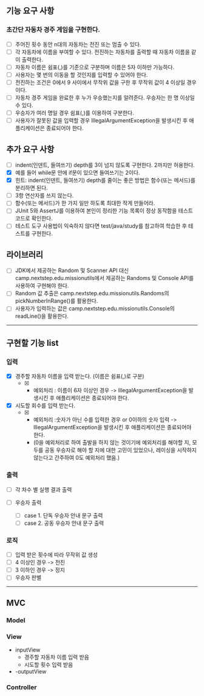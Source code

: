 ## 기능 요구 사항
### 초간단 자동차 경주 게임을 구현한다.

- [ ] 주어진 횟수 동안 n대의 자동차는 전진 또는 멈출 수 있다. <br>
- [ ] 각 자동차에 이름을 부여할 수 있다. 전진하는 자동차를 출력할 때 자동차 이름을 같이 출력한다.<br>
- [ ] 자동차 이름은 쉼표(,)를 기준으로 구분하며 이름은 5자 이하만 가능하다.<br>
- [ ] 사용자는 몇 번의 이동을 할 것인지를 입력할 수 있어야 한다.<br>
- [ ] 전진하는 조건은 0에서 9 사이에서 무작위 값을 구한 후 무작위 값이 4 이상일 경우이다.<br>
- [ ] 자동차 경주 게임을 완료한 후 누가 우승했는지를 알려준다. 우승자는 한 명 이상일 수 있다.<br>
- [ ] 우승자가 여러 명일 경우 쉼표(,)를 이용하여 구분한다.<br>
- [ ] 사용자가 잘못된 값을 입력할 경우 IllegalArgumentException을 발생시킨 후 애플리케이션은 종료되어야 한다.<br>

## 추가 요구 사항
- [ ] indent(인덴트, 들여쓰기) depth를 3이 넘지 않도록 구현한다. 2까지만 허용한다.<br>
- [X] 예를 들어 while문 안에 if문이 있으면 들여쓰기는 2이다.<br>
- [X] 힌트: indent(인덴트, 들여쓰기) depth를 줄이는 좋은 방법은 함수(또는 메서드)를 분리하면 된다.<br>
- [ ] 3항 연산자를 쓰지 않는다.<br>
- [ ] 함수(또는 메서드)가 한 가지 일만 하도록 최대한 작게 만들어라.<br>
- [ ] JUnit 5와 AssertJ를 이용하여 본인이 정리한 기능 목록이 정상 동작함을 테스트 코드로 확인한다.<br>
- [ ] 테스트 도구 사용법이 익숙하지 않다면 test/java/study를 참고하여 학습한 후 테스트를 구현한다.<br>

## 라이브러리
- [ ] JDK에서 제공하는 Random 및 Scanner API 대신 camp.nextstep.edu.missionutils에서 제공하는 Randoms 및 Console API를 사용하여 구현해야 한다.<br>
- [ ] Random 값 추출은 camp.nextstep.edu.missionutils.Randoms의 pickNumberInRange()를 활용한다.<br>
- [ ] 사용자가 입력하는 값은 camp.nextstep.edu.missionutils.Console의 readLine()을 활용한다.<br>
--------------------------------------------------------
## 구현할 기능 list
### 입력 
- [X] 경주할 자동차 이름을 입력 받는다. (이름은 쉼표(,)로 구분)<br>
    - [X] * 예외처리 : 이름이 6자 이상인 경우 ->  IllegalArgumentException을 발생시킨 후 애플리케이션은 종료되어야 한다.<br>

- [X] 시도할 회수를 입력 받는다.<br>
    - [X] * 예외처리 :숫자가 아닌 수를 입력한 경우 or 0이하의 숫자 입력 ->  IllegalArgumentException을 발생시킨 후 애플리케이션은 종료되어야 한다.<br>
      - (0을 예외처리로 하여 출발을 하지 않는 것이기에 예외처리를 해야할 지, 모두를 공동 우승자로 해야 할 지에 대한 고민이 있었으나, 레이싱을 시작하지 않는다고 간주하여 0도 예외처리 했음.)

### 출력
- [ ] 각 차수 별 실행 결과 출력<br>

- [ ] 우승자 출력<br>
    - [ ] case 1. 단독 우승자 안내 문구 출력<br>
    - [ ] case 2. 공동 우승자 안내 문구 출력<br>

### 로직
- [ ] 입력 받은 횟수에 따라 무작위 값 생성<br>
- [ ] 4 이상인 경우 -> 전진<br>
- [ ] 3 이하인 경우 -> 정지<br>
- [ ] 우승자 판별<br>
----------------------------------------------------------------

## MVC

### Model

### View
- inputView
  - 경주할 자동차 이름 입력 받음
  - 시도할 횟수 입력 받음
- -outputView

### Controller